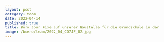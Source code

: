 ```yaml
---
layout: post
category: team
date: 2022-04-14
published: true
title: Büro Jour Fixe auf unserer Baustelle für die Grundschule in der Corinthstraße in Berlin-Friedrichshain im April 2022.
image: /buero/team/2022_04_CO7JF_02.jpg
---
```

